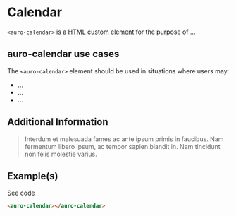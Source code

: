 # Calendar

`<auro-calendar>` is a [HTML custom element](https://developer.mozilla.org/en-US/docs/Web/Web_Components/Using_custom_elements) for the purpose of ...

## auro-calendar use cases

The `<auro-calendar>` element should be used in situations where users may:

* ...
* ...
* ...

## Additional Information

> Interdum et malesuada fames ac ante ipsum primis in faucibus. Nam fermentum libero ipsum, ac tempor sapien blandit in. Nam tincidunt non felis molestie varius.

## Example(s)

<div class="exampleWrapper">
  <auro-calendar></auro-calendar>
</div>
<auro-accordion lowProfile justifyRight>
  <span slot="trigger">See code</span>

```html
<auro-calendar></auro-calendar>
```

</auro-accordion>
